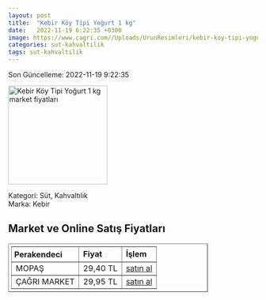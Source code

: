 ```yaml
---
layout: post
title:  "Kebir Köy Tipi Yoğurt 1 kg"
date:   2022-11-19 6:22:35 +0300
image: https://www.cagri.com//Uploads/UrunResimleri/kebir-koy-tipi-yogurt-1-kg-6a98-d.jpg
categories: sut-kahvaltilik
tags: sut-kahvaltilik
---
```


Son Güncelleme: 2022-11-19 9:22:35

<img src="https://www.cagri.com//Uploads/UrunResimleri/kebir-koy-tipi-yogurt-1-kg-6a98-d.jpg" width="200" alt="Kebir Köy Tipi Yoğurt 1 kg market fiyatları" />

Kategori: Süt, Kahvaltılık
<br />
Marka: Kebir

<h2>Market ve Online Satış Fiyatları</h2>

<table border="1" style="padding: 5px;width:80%;">
  <tr>
    <td style="padding: 5px;"><strong>Perakendeci</strong></td>
    <td><strong>Fiyat</strong></td>
    <td><strong>İşlem</strong></td>
  </tr>
  <tr>
              <td title="Mopaş">MOPAŞ</td>
              <td>29,40 TL</td>
              <td><a title="Mopaş" target="_blank" href="https://www.mopas.com.tr/kebir-yogurt-1-kg/p/319327">satın al</a></td>
            </tr><tr>
              <td title="Çağrı Market">ÇAĞRI MARKET</td>
              <td>29,95 TL</td>
              <td><a title="Çağrı Market" target="_blank" href="https://www.cagri.com/kebir-koy-tipi-yogurt-1-kg">satın al</a></td>
            </tr>
</table>
